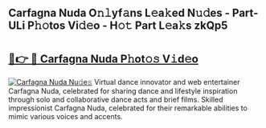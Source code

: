 ## Carfagna Nuda O𝚗𝚕yf𝚊ns L𝚎a𝚔ed N𝚞𝚍es - Part-ULi P𝚑𝚘tos Vi𝚍𝚎o - H𝚘𝚝 Part L𝚎a𝚔s zkQp5

# <h2><a href="http://kf7rp7q.oniu.top/?m=Carfagna+Nuda">🔗👉 🔴 Carfagna Nuda P𝚑ot𝚘𝚜 V𝚒d𝚎o</a></h2>

[![Carfagna Nuda Nu𝚍e𝚜](https://i.imgur.com/0qMVB7G.gif)](http://kf7rp7q.oniu.top/?m=Carfagna+Nuda)
Virtual dance innovator and web entertainer Carfagna Nuda, celebrated for sharing dance and lifestyle inspiration through solo and collaborative dance acts and brief films. Skilled impressionist Carfagna Nuda, celebrated for their remarkable abilities to mimic various voices and accents.  
